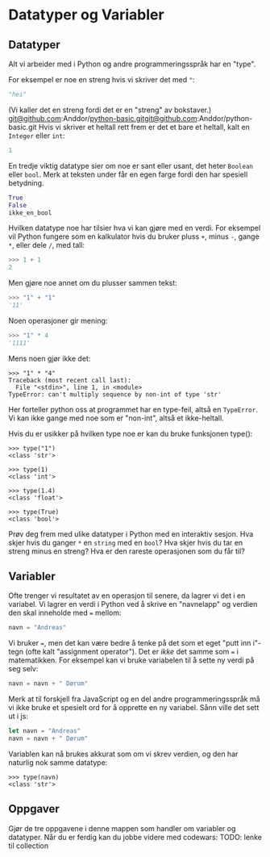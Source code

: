 # Datatyper og Variabler

## Datatyper

Alt vi arbeider med i Python og andre programmeringsspråk har en "type".

For eksempel er noe en streng hvis vi skriver det med `"`:
```python
"hei"
```
(Vi kaller det en streng fordi det er en "streng" av bokstaver.)
git@github.com:Anddor/python-basic.gitgit@github.com:Anddor/python-basic.git
Hvis vi skriver et heltall rett frem er det et bare et heltall, kalt en `Integer` eller `int`:
```python
1
```
En tredje viktig datatype sier om noe er sant eller usant, det heter `Boolean` eller `bool`. Merk at teksten under får en egen farge fordi den har spesiell betydning.
```python
True
False
ikke_en_bool
```


Hvilken datatype noe har tilsier hva vi kan gjøre med en verdi. For eksempel vil Python fungere som en kalkulator hvis du bruker pluss `+`, minus `-`, gange `*`, eller dele `/`, med tall:
```python
>>> 1 + 1
2
```
Men gjøre noe annet om du plusser sammen tekst:
```python
>>> "1" + "1"
'11'
```
Noen operasjoner gir mening:
```python
>>> "1" * 4
'1111'
```
Mens noen gjør ikke det:
```
>>> "1" * "4"
Traceback (most recent call last):
  File "<stdin>", line 1, in <module>
TypeError: can't multiply sequence by non-int of type 'str'
```
Her forteller python oss at programmet har en type-feil, altså en `TypeError`. Vi kan ikke gange med noe som er "non-int", altså et ikke-heltall.

Hvis du er usikker på hvilken type noe er kan du bruke funksjonen type():
```
>>> type("1")
<class 'str'>
```
```
>>> type(1)
<class 'int'>
```
```
>>> type(1.4)
<class 'float'>
```
```
>>> type(True)
<class 'bool'>
```

Prøv deg frem med ulike datatyper i Python med en interaktiv sesjon. Hva skjer hvis du ganger `*` en `string` med en `bool`? Hva skjer hvis du tar en streng minus en streng? Hva er den rareste operasjonen som du får til?

## Variabler

Ofte trenger vi resultatet av en operasjon til senere, da lagrer vi det i en variabel. Vi lagrer en verdi i Python ved å skrive en "navnelapp" og verdien den skal inneholde med `=` mellom:

```python
navn = "Andreas"
```
Vi bruker `=`, men det kan være bedre å tenke på det som et eget "putt inn i"-tegn (ofte kalt "assignment operator"). Det er _ikke_ det samme som `=` i matematikken. For eksempel kan vi bruke variabelen til å sette ny verdi på seg selv:
```python
navn = navn + " Dørum"
```

Merk at til forskjell fra JavaScript og en del andre programmeringsspråk må vi ikke bruke et spesielt ord for å opprette en ny variabel. Sånn ville det sett ut i js: 
```javascript
let navn = "Andreas"
navn = navn + " Dørum"
```

Variablen kan nå brukes akkurat som om vi skrev verdien, og den har naturlig nok samme datatype:
```
>>> type(navn)
<class 'str'>
```

## Oppgaver

Gjør de tre oppgavene i denne mappen som handler om variabler og datatyper. Når du er ferdig kan du jobbe videre med codewars: TODO: lenke til collection 